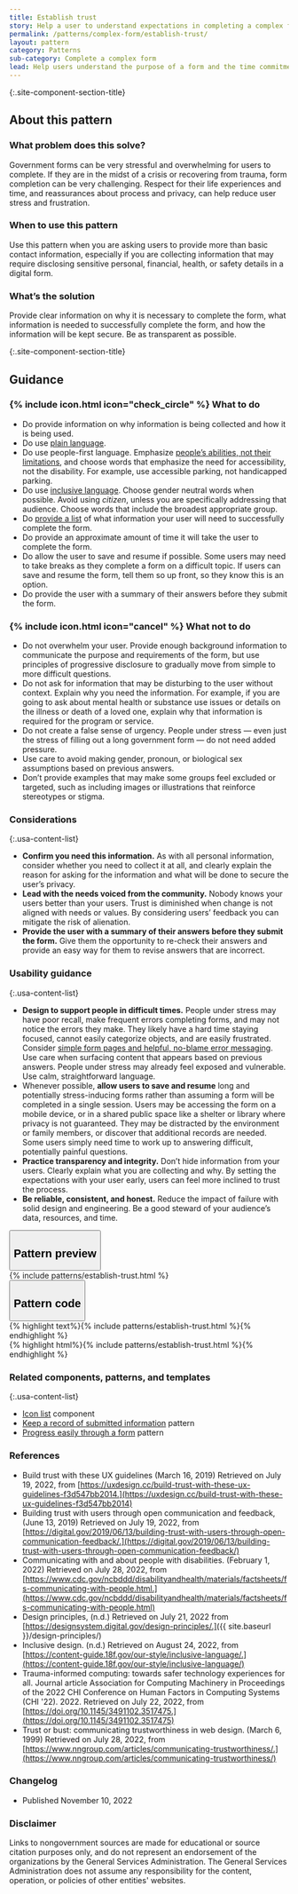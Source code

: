```yaml
---
title: Establish trust
story: Help a user to understand expectations in completing a complex form and establish trust
permalink: /patterns/complex-form/establish-trust/
layout: pattern
category: Patterns
sub-category: Complete a complex form
lead: Help users understand the purpose of a form and the time commitment needed to complete it, feel confident they have what they need, and trust that the information they provide will be safeguarded and used responsibly.  
---
```


{:.site-component-section-title}
## About this pattern

### What problem does this solve?
Government forms can be very stressful and overwhelming for users to complete. If they are in the midst of a crisis or recovering from trauma, form completion can be very challenging. Respect for their life experiences and time, and reassurances about process and privacy, can help reduce user stress and frustration.

### When to use this pattern 
Use this pattern when you are asking users to provide more than basic contact information, especially if you are collecting information that may require disclosing sensitive personal, financial, health, or safety details in a digital form.

### What’s the solution
Provide clear information on why it is necessary to complete the form, what information is needed to successfully complete the form, and how the information will be kept secure. Be as transparent as possible. 


{:.site-component-section-title}
## Guidance

<div class="grid-row grid-gap-3">
  <div class="tablet:grid-col">
    <div class="do-dont">
      <div class="do-dont__do">
        <h3 class="do-dont__heading">
          {% include icon.html icon="check_circle" %}
          What to do
        </h3>
        <div class="do-dont__content">
          <ul>
            <li>Do provide information on why information is being collected and how it is being used. </li>
            <li>Do use <a href="https://www.plainlanguage.gov/">plain language</a>.</li>
            <li>Do use people-first language. Emphasize <a href="https://www.cdc.gov/ncbddd/disabilityandhealth/materials/factsheets/fs-communicating-with-people.html">people’s abilities, not their limitations</a>, and choose words that emphasize the need for accessibility, not the disability. For example, use accessible parking, not handicapped parking.</li> 
            <li>Do use <a href="https://content-guide.18f.gov/our-style/inclusive-language/">inclusive language</a>. Choose gender neutral words when possible. Avoid using <em>citizen</em>, unless you are specifically addressing that audience. Choose words that include the broadest appropriate group.</li>
            <li>Do <a href="{{ site.baseurl }}/components/icon-list/">provide a list</a> of what information your user will need to successfully complete the form.</li>
            <li>Do provide an approximate amount of time it will take the user to complete the form.</li>
            <li>Do allow the user to save and resume if possible. Some users may need to take breaks as they complete a form on a difficult topic. If users can save and resume the form, tell them so up front, so they know this is an option.</li>
            <li>Do provide the user with a summary of their answers before they submit the form.</li>
          </ul> 
        </div>
      </div>
    </div>
  </div>
  <div class="tablet:grid-col">
    <div class="do-dont">
      <div class="do-dont__dont">
        <h3 class="do-dont__heading">
          {% include icon.html icon="cancel" %}
          What not to do
        </h3>
        <div class="do-dont__content">
          <ul>
            <li>Do not overwhelm your user. Provide enough background information to communicate the purpose and requirements of the form, but use principles of progressive disclosure to gradually move from simple to more difficult questions.</li>
            <li>Do not ask for information that may be disturbing to the user without context. Explain why you need the information. For example, if you are going to ask about mental health or substance use issues or details on the illness or death of a loved one, explain why that information is required for the program or service.</li>
            <li>Do not create a false sense of urgency. People under stress — even just the stress of filling out a long government form — do not need added pressure.</li>
            <li>Use care to avoid making gender, pronoun, or biological sex assumptions based on previous answers.</li>
            <li>Don’t provide examples that may make some groups feel excluded or targeted, such as including images or illustrations that reinforce stereotypes or stigma.</li>
          </ul>
        </div>
      </div>
    </div>
  </div>
</div>

### Considerations

{:.usa-content-list}
- <strong>Confirm you need this information.</strong> As with all personal information, consider whether you need to collect it at all, and clearly explain the reason for asking for the information and what will be done to secure the user’s privacy.
- <strong>Lead with the needs voiced from the community.</strong> Nobody knows your users better than your users. Trust is diminished when change is not aligned with needs or values. By considering users’ feedback you can mitigate the risk of alienation. 
- <strong>Provide the user with a summary of their answers before they submit the form.</strong> Give them the opportunity to re-check their answers and provide an easy way for them to revise answers that are incorrect.

### Usability guidance

{:.usa-content-list}
- <strong>Design to support people in difficult times.</strong> People under stress may have poor recall, make frequent errors completing forms, and may not notice the errors they make. They likely have a hard time staying focused, cannot easily categorize objects, and are easily frustrated. Consider <a href="{{ site.baseurl }}/patterns/complex-form/progress-easily/">simple form pages and helpful, no-blame error messaging</a>. Use care when surfacing content that appears based on previous answers. People under stress may already feel exposed and vulnerable. Use calm, straightforward language.
- Whenever possible, <strong>allow users to save and resume</strong> long and potentially stress-inducing forms rather than assuming a form will be completed in a single session. Users may be accessing the form on a mobile device, or in a shared public space like a shelter or library where privacy is not guaranteed. They may be distracted by the environment or family members, or discover that additional records are needed. Some users simply need time to work up to answering difficult, potentially painful questions.
- <strong>Practice transparency and integrity.</strong> Don’t hide information from your users. Clearly explain what you are collecting and why. By setting the expectations with your user early, users can feel more inclined to trust the process. 
- <strong>Be reliable, consistent, and honest.</strong> Reduce the impact of failure with solid design and engineering. Be a good steward of your audience’s data, resources, and time.

<div class="usa-accordion usa-accordion--bordered site-accordion-code site-component-preview">
  <button class="usa-accordion__button" aria-controls="accordion-preview-01" aria-expanded="true"><h2 id="pattern-preview">Pattern preview</h2></button>
  <div id="accordion-preview-01" class="usa-accordion__content">
    {% include patterns/establish-trust.html %}
  </div>
</div>
<div class="usa-accordion usa-accordion--bordered site-accordion-code site-component-preview">
  <button class="usa-accordion__button" aria-controls="accordion-code-01" aria-expanded="false"><h2 id="pattern-code">Pattern code</h2></button>
  <div id="accordion-code-01" class="usa-accordion__content highlight-code">
    <div class="usa-sr-only">
       {% highlight text%}{% include patterns/establish-trust.html %}{% endhighlight %}
    </div>
    {% highlight html%}{% include patterns/establish-trust.html %}{% endhighlight %}
  </div>
</div>

### Related components, patterns, and templates

{:.usa-content-list}

- <a href="{{ site.baseurl }}/components/icon-list/">Icon list</a> component
- <a href="{{ site.baseurl }}/patterns/complex-form/keep-a-record/">Keep a record of submitted information</a> pattern
- <a href="{{ site.baseurl }}/patterns/complex-form/progress-easily/">Progress easily through a form</a> pattern


### References
- Build trust with these UX guidelines (March 16, 2019) Retrieved on July 19, 2022, from [https://uxdesign.cc/build-trust-with-these-ux-guidelines-f3d547bb2014.](https://uxdesign.cc/build-trust-with-these-ux-guidelines-f3d547bb2014)
- Building trust with users through open communication and feedback, (June 13, 2019) Retrieved on July 19, 2022, from [https://digital.gov/2019/06/13/building-trust-with-users-through-open-communication-feedback/.](https://digital.gov/2019/06/13/building-trust-with-users-through-open-communication-feedback/)  
- Communicating with and about people with disabilities. (February 1, 2022) Retrieved on July 28, 2022, from [https://www.cdc.gov/ncbddd/disabilityandhealth/materials/factsheets/fs-communicating-with-people.html.](https://www.cdc.gov/ncbddd/disabilityandhealth/materials/factsheets/fs-communicating-with-people.html) 
- Design principles, (n.d.) Retrieved on July 21, 2022 from [https://designsystem.digital.gov/design-principles/.]({{ site.baseurl }}/design-principles/)
- Inclusive design. (n.d.) Retrieved on August 24, 2022, from [https://content-guide.18f.gov/our-style/inclusive-language/.](https://content-guide.18f.gov/our-style/inclusive-language/)
- Trauma-informed computing: towards safer technology experiences for all. Journal article Association for Computing Machinery in Proceedings of the 2022 CHI Conference on Human Factors in Computing Systems (CHI '22). 2022. Retrieved on July 22, 2022, from [https://doi.org/10.1145/3491102.3517475.](https://doi.org/10.1145/3491102.3517475)
- Trust or bust: communicating trustworthiness in web design. (March 6, 1999) Retrieved on July 28, 2022, from [https://www.nngroup.com/articles/communicating-trustworthiness/.](https://www.nngroup.com/articles/communicating-trustworthiness/)

### Changelog
- Published November 10, 2022

### Disclaimer
 Links to nongovernment sources are made for educational or source citation purposes only, and do not represent an endorsement of the organizations by the General Services Administration. The General Services Administration does not assume any responsibility for the content, operation, or policies of other entities' websites.
